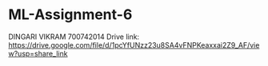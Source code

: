 # ML-Assignment-6

DINGARI VIKRAM 700742014
Drive link: https://drive.google.com/file/d/1pcYfUNzz23u8SA4vFNPKeaxxai2Z9_AF/view?usp=share_link
